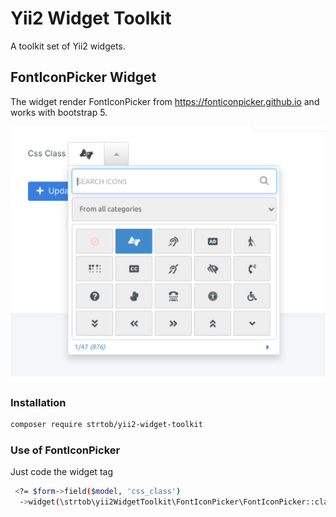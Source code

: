 # Yii2 Widget Toolkit

A toolkit set of Yii2 widgets.

## FontIconPicker Widget

The widget render FontIconPicker from https://fonticonpicker.github.io and works with bootstrap 5.

![Screeenshot](screnshot.png)

### Installation

```bash
composer require strtob/yii2-widget-toolkit
```

### Use of FontIconPicker

Just code the widget tag

```bash
 <?= $form->field($model, 'css_class')
  ->widget(\strtob\yii2WidgetToolkit\FontIconPicker\FontIconPicker::class, []) ?>
```
